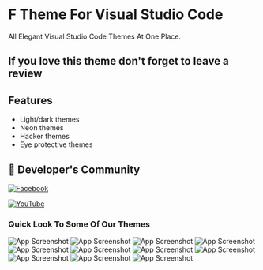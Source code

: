 
#  F Theme For Visual Studio Code
All Elegant Visual Studio Code Themes At One Place.

## If you love this theme don't forget to leave a review

## Features

- Light/dark themes
- Neon themes
- Hacker themes
- Eye protective themes


## 🔗 Developer's Community
[![Facebook](https://img.shields.io/badge/Facebook-%231877F2.svg?style=for-the-badge&logo=Facebook&logoColor=white)](https://www.facebook.com/groups/engineersonair/) 

[![YouTube](https://img.shields.io/badge/YouTube-%23FF0000.svg?style=for-the-badge&logo=YouTube&logoColor=white)](https://www.youtube.com/channel/UCjjYITdGb7HJS9v1E99ufBg)



### Quick Look To Some Of Our Themes
![App Screenshot](images/screenshot-1.svg)
![App Screenshot](images/screenshot-2.svg)
![App Screenshot](images/screenshot-3.svg)
![App Screenshot](images/screenshot-4.svg)
![App Screenshot](images/screenshot-5.svg)
![App Screenshot](images/screenshot-6.svg)
![App Screenshot](images/screenshot-7.svg)
![App Screenshot](images/screenshot-8.svg)
![App Screenshot](images/screenshot-9.svg)
![App Screenshot](images/screenshot-10.svg)
![App Screenshot](images/screenshot-11.svg)

